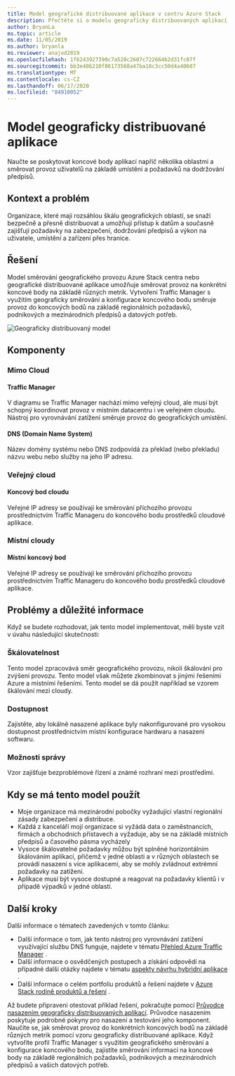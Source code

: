```yaml
---
title: Model geografické distribuované aplikace v centru Azure Stack
description: Přečtěte si o modelu geograficky distribuovaných aplikací pro inteligentní Edge pomocí Azure a centra Azure Stack.
author: BryanLa
ms.topic: article
ms.date: 11/05/2019
ms.author: bryanla
ms.reviewer: anajod2019
ms.openlocfilehash: 1f6243927390c7a520c2607c722664b2d31fc07f
ms.sourcegitcommit: bb3e40b210f86173568a47ba18c3cc50d4a40607
ms.translationtype: MT
ms.contentlocale: cs-CZ
ms.lasthandoff: 06/17/2020
ms.locfileid: "84910052"
---
```

# <a name="geo-distributed-app-pattern"></a>Model geograficky distribuované aplikace

Naučte se poskytovat koncové body aplikací napříč několika oblastmi a směrovat provoz uživatelů na základě umístění a požadavků na dodržování předpisů.

## <a name="context-and-problem"></a>Kontext a problém

Organizace, které mají rozsáhlou škálu geografických oblastí, se snaží bezpečně a přesně distribuovat a umožňují přístup k datům a současně zajišťují požadavky na zabezpečení, dodržování předpisů a výkon na uživatele, umístění a zařízení přes hranice.

## <a name="solution"></a>Řešení

Model směrování geografického provozu Azure Stack centra nebo geografické distribuované aplikace umožňuje směrovat provoz na konkrétní koncové body na základě různých metrik. Vytvoření Traffic Manager s využitím geograficky směrování a konfigurace koncového bodu směruje provoz do koncových bodů na základě regionálních požadavků, podnikových a mezinárodních předpisů a datových potřeb.

![Geograficky distribuovaný model](media/pattern-geo-distributed/geo-distribution.png)

## <a name="components"></a>Komponenty

### <a name="outside-the-cloud"></a>Mimo Cloud

#### <a name="traffic-manager"></a>Traffic Manager

V diagramu se Traffic Manager nachází mimo veřejný cloud, ale musí být schopný koordinovat provoz v místním datacentru i ve veřejném cloudu. Nástroj pro vyrovnávání zatížení směruje provoz do geografických umístění.

#### <a name="domain-name-system-dns"></a>DNS (Domain Name System)

Název domény systému nebo DNS zodpovídá za překlad (nebo překladu) názvu webu nebo služby na jeho IP adresu.

### <a name="public-cloud"></a>Veřejný cloud

#### <a name="cloud-endpoint"></a>Koncový bod cloudu

Veřejné IP adresy se používají ke směrování příchozího provozu prostřednictvím Traffic Manageru do koncového bodu prostředků cloudové aplikace.  

### <a name="local-clouds"></a>Místní cloudy

#### <a name="local-endpoint"></a>Místní koncový bod

Veřejné IP adresy se používají ke směrování příchozího provozu prostřednictvím Traffic Manageru do koncového bodu prostředků cloudové aplikace.

## <a name="issues-and-considerations"></a>Problémy a důležité informace

Když se budete rozhodovat, jak tento model implementovat, měli byste vzít v úvahu následující skutečnosti:

### <a name="scalability"></a>Škálovatelnost

Tento model zpracovává směr geografického provozu, nikoli škálování pro zvýšení provozu. Tento model však můžete zkombinovat s jinými řešeními Azure a místními řešeními. Tento model se dá použít například se vzorem škálování mezi cloudy.

### <a name="availability"></a>Dostupnost

Zajistěte, aby lokálně nasazené aplikace byly nakonfigurované pro vysokou dostupnost prostřednictvím místní konfigurace hardwaru a nasazení softwaru.

### <a name="manageability"></a>Možnosti správy

Vzor zajišťuje bezproblémové řízení a známé rozhraní mezi prostředími.

## <a name="when-to-use-this-pattern"></a>Kdy se má tento model použít

- Moje organizace má mezinárodní pobočky vyžadující vlastní regionální zásady zabezpečení a distribuce.
- Každá z kanceláří mojí organizace si vyžádá data o zaměstnancích, firmách a obchodních přístavech a vyžaduje, aby se na základě místních předpisů a časového pásma vycházely
- Vysoce škálovatelné požadavky můžou být splněné horizontálním škálováním aplikací, přičemž v jedné oblasti a v různých oblastech se provádí nasazení s více aplikacemi, aby se mohly zvládnout extrémní požadavky na zatížení.
- Aplikace musí být vysoce dostupné a reagovat na požadavky klientů i v případě výpadků v jedné oblasti.

## <a name="next-steps"></a>Další kroky

Další informace o tématech zavedených v tomto článku:

- Další informace o tom, jak tento nástroj pro vyrovnávání zatížení využívající službu DNS funguje, najdete v tématu [Přehled Azure Traffic Manager](/azure/traffic-manager/traffic-manager-overview) .
- Další informace o osvědčených postupech a získání odpovědí na případné další otázky najdete v tématu [aspekty návrhu hybridní aplikace](overview-app-design-considerations.md) .
- Další informace o celém portfoliu produktů a řešení najdete v [Azure Stack rodině produktů a řešení](/azure-stack) .

Až budete připraveni otestovat příklad řešení, pokračujte pomocí [Průvodce nasazením geograficky distribuovaných aplikací](solution-deployment-guide-geo-distributed.md). Průvodce nasazením poskytuje podrobné pokyny pro nasazení a testování jeho komponent. Naučíte se, jak směrovat provoz do konkrétních koncových bodů na základě různých metrik pomocí vzoru geograficky distribuované aplikace. Když vytvoříte profil Traffic Manager s využitím geografického směrování a konfigurace koncového bodu, zajistíte směrování informací na koncové body na základě regionálních požadavků, podnikových a mezinárodních předpisů a vašich datových potřeb.
